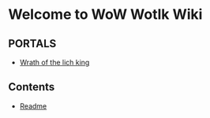 # Welcome to WoW Wotlk Wiki

## PORTALS

* [Wrath of the lich king](Wotlk:Home.md)

## Contents

* [Readme](../README.md)
